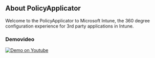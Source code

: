 ## About PolicyApplicator

Welcome to the PolicyApplicator to Microsoft Intune, the 360 degree configuration experience for 3rd party applications in Intune.

### Demovideo

[![Demo on Youtube](http://img.youtube.com/vi/M_W8YJvuZQ4/0.jpg)](http://www.youtube.com/watch?v=M_W8YJvuZQ4)

